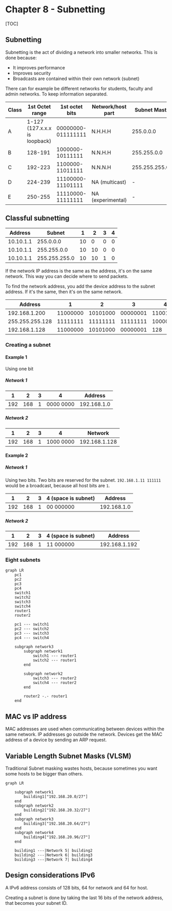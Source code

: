 # Chapter 8 - Subnetting

[TOC]

## Subnetting

Subnetting is the act of dividing a network into smaller networks. This is done because:

* It improves performance
* Improves security
* Broadcasts are contained within their own network (subnet)

There can for example be different networks for students, faculty and admin networks. To keep information separated.

| Class | 1st Octet range               | 1st octet bits     | Network/host part | Subnet Mast   | Possible hosts |
| ----- | ----------------------------- | ------------------ | ----------------- | ------------- | -------------- |
| A     | 1-127 (127.x.x.x is loopback) | 00000000-011111111 | N.H.H.H           | 255.0.0.0     | 128 nets       |
| B     | 128-191                       | 1000000-10111111   | N.N.H.H           | 255.255.0.0   |                |
| C     | 192-223                       | 1100000-11011111   | N.N.N.H           | 255.255.255.0 |                |
| D     | 224-239                       | 11100000-11101111  | NA (multicast)    | -             |                |
| E     | 250-255                       | 11110000-11111111  | NA (experimental) | -             |                |

## Classful subnetting

| Address   | Subnet        | 1    | 2    | 3    | 4    |
| --------- | ------------- | ---- | ---- | ---- | ---- |
| 10.10.1.1 | 255.0.0.0     | 10   | 0    | 0    | 0    |
| 10.10.1.1 | 255.255.0.0   | 10   | 10   | 0    | 0    |
| 10.10.1.1 | 255.255.255.0 | 10   | 10   | 1    | 0    |

If the network IP address is the same as the address, it's on the same network. This way you can decide where to send packets. 

To find the network address, you add the device address to the subnet address. If it's the same, then it's on the same network.

| Address         | 1        | 2        | 3        | 4        |
| --------------- | -------- | -------- | -------- | -------- |
| 192.168.1.200   | 11000000 | 10101000 | 00000001 | 11001000 |
| 255.255.255.128 | 11111111 | 11111111 | 11111111 | 10000000 |
| 192.168.1.128   | 11000000 | 10101000 | 00000001 | 128      |

### Creating a subnet

#### Example 1

Using one bit

##### Network 1

| 1    | 2    | 3    | 4         | Address     |
| ---- | ---- | ---- | --------- | ----------- |
| 192  | 168  | 1    | 0000 0000 | 192.168.1.0 |

##### Network 2

| 1    | 2    | 3    | 4         | Network       |
| ---- | ---- | ---- | --------- | ------------- |
| 192  | 168  | 1    | 1000 0000 | 192.168.1.128 |

#### Example 2

##### Network 1

Using two bits. Two bits are reserved for the subnet. `192.168.1.11 111111` would be a broadcast, because all host bits are `1`.

| 1    | 2    | 3    | 4 (space is subnet) | Address     |
| ---- | ---- | ---- | ------------------- | ----------- |
| 192  | 168  | 1    | 00 000000           | 192.168.1.0 |

##### Network 2

| 1    | 2    | 3    | 4 (space is subnet) | Address       |
| ---- | ---- | ---- | ------------------- | ------------- |
| 192  | 168  | 1    | 11 000000           | 192.168.1.192 |

### Eight subnets

```mermaid
graph LR
	pc1
	pc2
	pc3
	pc4
	switch1
	switch2
	switch3
	switch4
	router1
	router2
	
	pc1 --- switch1
	pc2 --- switch2
	pc3 --- switch3
	pc4 --- switch4
	
	subgraph network3
        subgraph network1
            switch1 --- router1
            switch2 --- router1
        end

        subgraph network2
            switch3 --- router2
            switch4 --- router2
        end

        router2 -.- router1
	end
```



## MAC vs IP address

MAC addresses are used when communicating between devices within the same network. IP addresses go outside the network. Devices get the MAC address of a device by sending an ARP request.

## Variable Length Subnet Masks (VLSM)

Traditional Subnet masking wastes hosts, because sometimes you want some hosts to be bigger than others.

```mermaid
graph LR

    subgraph network1
        building1["192.168.20.0/27"]
    end
    subgraph network2
    	building2["192.168.20.32/27"]
    end
	subgraph network3
		building3["192.168.20.64/27"]
	end
	subgraph network4
		building4["192.168.20.96/27"]
	end
	
	building1 ---|Network 5| building2
	building2 ---|Network 6| building3
	building3 ---|Network 7| building4
```

## Design considerations IPv6

A IPv6 address consists of 128 bits, 64 for network and 64 for host.

Creating a subnet is done by taking the last 16 bits of the network address, that becomes your subnet ID.